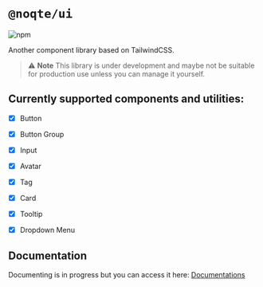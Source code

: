 # `@noqte/ui`

![npm](https://img.shields.io/npm/v/@noqte/ui?style=flat-square)

Another component library based on TailwindCSS.

> :warning:
> **Note**
> This library is under development and maybe not be suitable for production use unless you can manage it yourself.

## Currently supported components and utilities:
- [x] Button
- [x] Button Group
- [x] Input
- [x] Avatar
- [x] Tag
- [x] Card
- [x] Tooltip
- [x] Dropdown Menu


## Documentation
Documenting is in progress but you can access it here: [Documentations](https://ui-docs-tan.vercel.app/)
